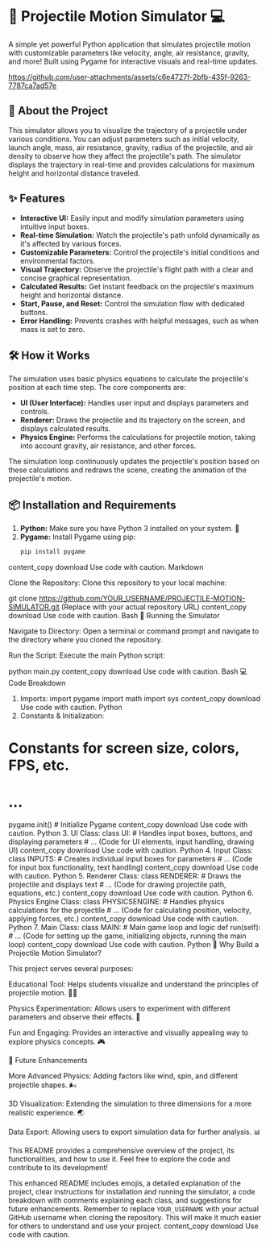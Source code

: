 # 🚀 Projectile Motion Simulator 💻

A simple yet powerful Python application that simulates projectile motion with customizable parameters like velocity, angle, air resistance, gravity, and more!  Built using Pygame for interactive visuals and real-time updates.



https://github.com/user-attachments/assets/c6e4727f-2bfb-435f-9263-7787ca7ad57e



## 📖 About the Project

This simulator allows you to visualize the trajectory of a projectile under various conditions. You can adjust parameters such as initial velocity, launch angle, mass, air resistance, gravity, radius of the projectile, and air density to observe how they affect the projectile's path. The simulator displays the trajectory in real-time and provides calculations for maximum height and horizontal distance traveled.

## ✨ Features

* **Interactive UI:** Easily input and modify simulation parameters using intuitive input boxes.
* **Real-time Simulation:** Watch the projectile's path unfold dynamically as it's affected by various forces.
* **Customizable Parameters:** Control the projectile's initial conditions and environmental factors.
* **Visual Trajectory:** Observe the projectile's flight path with a clear and concise graphical representation.
* **Calculated Results:** Get instant feedback on the projectile's maximum height and horizontal distance.
* **Start, Pause, and Reset:**  Control the simulation flow with dedicated buttons.
* **Error Handling:** Prevents crashes with helpful messages, such as when mass is set to zero.

## 🛠️ How it Works

The simulation uses basic physics equations to calculate the projectile's position at each time step. The core components are:

* **UI (User Interface):**  Handles user input and displays parameters and controls.
* **Renderer:** Draws the projectile and its trajectory on the screen, and displays calculated results.
* **Physics Engine:**  Performs the calculations for projectile motion, taking into account gravity, air resistance, and other forces.


The simulation loop continuously updates the projectile's position based on these calculations and redraws the scene, creating the animation of the projectile's motion.

## 📦 Installation and Requirements

1. **Python:** Make sure you have Python 3 installed on your system.  🐍
2. **Pygame:** Install Pygame using pip:
   ```bash
   pip install pygame
content_copy
download
Use code with caution.
Markdown

Clone the Repository: Clone this repository to your local machine:

git clone https://github.com/YOUR_USERNAME/PROJECTILE-MOTION-SIMULATOR.git  (Replace with your actual repository URL)
content_copy
download
Use code with caution.
Bash
🚀 Running the Simulator

Navigate to Directory: Open a terminal or command prompt and navigate to the directory where you cloned the repository.

Run the Script: Execute the main Python script:

python main.py
content_copy
download
Use code with caution.
Bash
💻 Code Breakdown
1. Imports:
import pygame
import math
import sys
content_copy
download
Use code with caution.
Python
2. Constants & Initialization:
# Constants for screen size, colors, FPS, etc.
# ...

pygame.init()  # Initialize Pygame
content_copy
download
Use code with caution.
Python
3. UI Class:
class UI:  # Handles input boxes, buttons, and displaying parameters
    # ... (Code for UI elements, input handling, drawing UI)
content_copy
download
Use code with caution.
Python
4. Input Class:
class INPUTS: # Creates individual input boxes for parameters
    # ... (Code for input box functionality, text handling)
content_copy
download
Use code with caution.
Python
5. Renderer Class:
class RENDERER: # Draws the projectile and displays text
    # ... (Code for drawing projectile path, equations, etc.)
content_copy
download
Use code with caution.
Python
6. Physics Engine Class:
class PHYSICSENGINE: # Handles physics calculations for the projectile
    # ... (Code for calculating position, velocity, applying forces, etc.)
content_copy
download
Use code with caution.
Python
7. Main Class:
class MAIN: # Main game loop and logic
    def run(self):
        # ... (Code for setting up the game, initializing objects, running the main loop)
content_copy
download
Use code with caution.
Python
🤔 Why Build a Projectile Motion Simulator?

This project serves several purposes:

Educational Tool: Helps students visualize and understand the principles of projectile motion. 👨‍🎓

Physics Experimentation: Allows users to experiment with different parameters and observe their effects. 🧪

Fun and Engaging: Provides an interactive and visually appealing way to explore physics concepts. 🎮

🌟 Future Enhancements

More Advanced Physics: Adding factors like wind, spin, and different projectile shapes. 🌬️

3D Visualization: Extending the simulation to three dimensions for a more realistic experience. 🌏

Data Export: Allowing users to export simulation data for further analysis. 📊

This README provides a comprehensive overview of the project, its functionalities, and how to use it. Feel free to explore the code and contribute to its development!

This enhanced README includes emojis, a detailed explanation of the project, clear instructions for installation and running the simulator, a code breakdown with comments explaining each class, and suggestions for future enhancements.  Remember to replace `YOUR_USERNAME` with your actual GitHub username when cloning the repository.  This will make it much easier for others to understand and use your project.
content_copy
download
Use code with caution.
